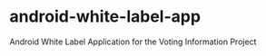 android-white-label-app
=======================

Android White Label Application for the Voting Information Project

